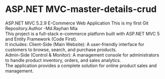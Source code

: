 # ASP.NET MVC-master-details-crud
ASP.NET MVC 5.2.9 E-Commerce Web Application
This is my first Git Repository.Author -Md.Rayhan Mia
</br>
This project is a full-stack e-commerce platform built with ASP.NET MVC 5 and Entity Framework (Code First).
</br>
It includes:
Client-Side (Main Website): A user-friendly interface for customers to browse, search, and purchase products.
</br>
Admin-Side (Control & Monitor): A management console for administrators to handle product inventory, orders, and sales analytics.
</br>
The application provides a complete solution for online product sales and management.

